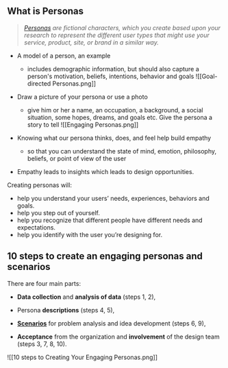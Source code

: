 ## What is Personas

>_[Personas](https://www.interaction-design.org/literature/topics/personas "What are Personas?") are fictional characters, which you create based upon your research to represent the different user types that might use your service, product, site, or brand in a similar way._

- A model of a person, an example
	- includes demographic information, but should also capture a person's motivation, beliefs, intentions, behavior and goals
	![[Goal-directed Personas.png]]

- Draw a picture of your persona or use a photo
	- give him or her a name, an occupation, a background, a social situation, some hopes, dreams, and goals etc. Give the persona a story to tell
	![[Engaging Personas.png]]

- Knowing what our persona thinks, does, and feel help build empathy
	- so that you can understand the state of mind, emotion, philosophy, beliefs, or point of view of the user

- Empathy leads to insights which leads to design opportunities. 

Creating personas will:
- help you understand your users’ needs, experiences, behaviors and goals.
- help you step out of yourself.
- help you recognize that different people have different needs and expectations.
- help you identify with the user you’re designing for.

## 10 steps to create an engaging personas and scenarios
There are four main parts:

-   **Data collection** and **analysis of data** (steps 1, 2),
    
-   Persona **descriptions** (steps 4, 5),
    
-   **[Scenarios](https://www.interaction-design.org/literature/topics/user-scenarios "What are User Scenarios?")** for problem analysis and idea development (steps 6, 9),
    
-   **Acceptance** from the organization and **involvement** of the design team (steps 3, 7, 8, 10).

![[10 steps to Creating Your Engaging Personas.png]]
